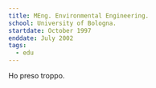 ```yaml
---
title: MEng. Environmental Engineering.
school: University of Bologna.
startdate: October 1997
enddate: July 2002
tags:
  - edu
---
```


Ho preso troppo.
